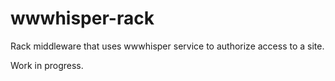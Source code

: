 wwwhisper-rack
==============

Rack middleware that uses wwwhisper service to authorize access to a site.

Work in progress.

